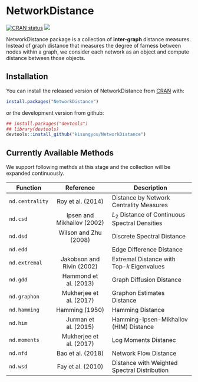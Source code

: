 
<!-- README.md is generated from README.Rmd. Please edit that file -->

# NetworkDistance

<!-- badges: start -->

[![CRAN
status](https://www.r-pkg.org/badges/version/NetworkDistance)](https://CRAN.R-project.org/package=NetworkDistance)
[![](https://cranlogs.r-pkg.org/badges/NetworkDistance)](https://cran.r-project.org/package=NetworkDistance)
<!-- badges: end -->

NetworkDistance package is a collection of **inter-graph** distance
measures. Instead of graph distance that measures the degree of farness
between nodes within a graph, we consider each network as an object and
compute distance between those objects.

## Installation

You can install the released version of NetworkDistance from
[CRAN](https://CRAN.R-project.org) with:

``` r
install.packages("NetworkDistance")
```

or the development version from github:

``` r
## install.packages("devtools")
## library(devtools)
devtools::install_github("kisungyou/NetworkDistance")
```

## Currently Available Methods

We support following methds at this stage and the collection will be
expanded continuously.

| Function        |         Reference          | Description                                     |
|-----------------|:--------------------------:|-------------------------------------------------|
| `nd.centrality` |     Roy et al. (2014)      | Distance by Network Centrality Measures         |
| `nd.csd`        | Ipsen and Mikhailov (2002) | $L_2$ Distance of Continuous Spectral Densities |
| `nd.dsd`        |   Wilson and Zhu (2008)    | Discrete Spectral Distance                      |
| `nd.edd`        |                            | Edge Difference Distance                        |
| `nd.extremal`   | Jakobson and Rivin (2002)  | Extremal Distance with Top-$k$ Eigenvalues      |
| `nd.gdd`        |   Hammond et al. (2013)    | Graph Diffusion Distance                        |
| `nd.graphon`    |  Mukherjee et al. (2017)   | Graphon Estimates Distance                      |
| `nd.hamming`    |       Hamming (1950)       | Hamming Distance                                |
| `nd.him`        |    Jurman et al. (2015)    | Hamming-Ipsen-Mikhailov (HIM) Distance          |
| `nd.moments`    |  Mukherjee et al. (2017)   | Log Moments Distanec                            |
| `nd.nfd`        |     Bao et al. (2018)      | Network Flow Distance                           |
| `nd.wsd`        |     Fay et al. (2010)      | Distance with Weighted Spectral Distribution    |
